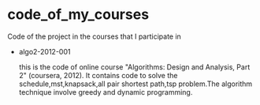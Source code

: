 code_of_my_courses
==================
Code of the project in the courses that I participate in 

- algo2-2012-001

  this is the code of online course "Algorithms: Design and Analysis, Part 2" (coursera, 2012). It contains code to solve the schedule,mst,knapsack,all pair shortest path,tsp problem.The algorithm technique involve greedy and dynamic programming.
